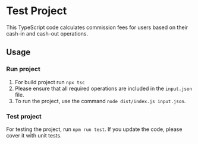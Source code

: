 # Test Project

This TypeScript code calculates commission fees for users based on their cash-in and cash-out operations.

## Usage

### Run project
1. For build project run `npx tsc` 
2. Please ensure that all required operations are included in the `input.json` file.
3. To run the project, use the command `node dist/index.js input.json`.


### Test project
For testing the project, run `npm run test`. If you update the code, please cover it with unit tests.
